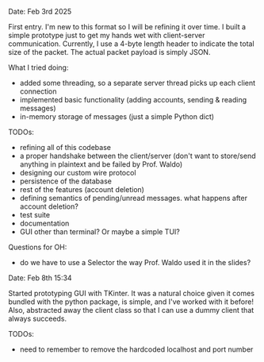 Date: Feb 3rd 2025

First entry. I'm new to this format so I will be refining it over time. I built a simple
prototype just to get my hands wet with client-server communication.
Currently, I use a 4-byte length header to indicate the total size of the packet.
The actual packet payload is simply JSON.

What I tried doing:
- added some threading, so a separate server thread picks up each client connection
- implemented basic functionality (adding accounts, sending & reading messages)
- in-memory storage of messages (just a simple Python dict)

TODOs:
- refining all of this codebase
- a proper handshake between the client/server (don't want to store/send anything
in plaintext and be failed by Prof. Waldo)
- designing our custom wire protocol
- persistence of the database
- rest of the features (account deletion)
- defining semantics of pending/unread messages. what happens after account deletion?
- test suite
- documentation
- GUI other than terminal? Or maybe a simple TUI?

Questions for OH:
- do we have to use a Selector the way Prof. Waldo used it in the slides?



Date: Feb 8th 15:34

Started prototyping GUI with TKinter. It was a natural choice given it comes bundled
with the python package, is simple, and I've worked with it before! Also,
abstracted away the client class so that I can use a dummy client that always succeeds.


TODOs:
- need to remember to remove the hardcoded localhost and port number
